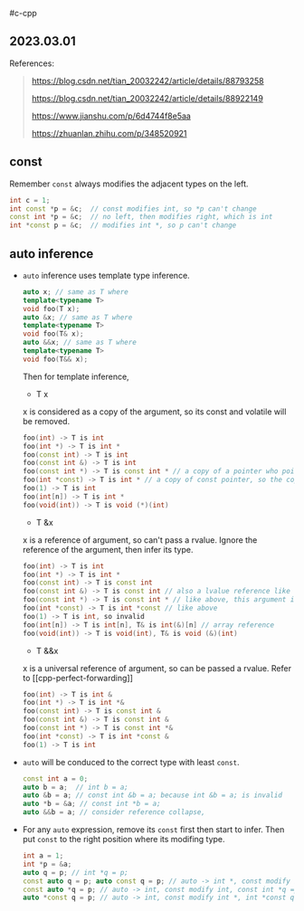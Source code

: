 #c-cpp 
## 2023.03.01

References:
> https://blog.csdn.net/tian_20032242/article/details/88793258
>
> https://blog.csdn.net/tian_20032242/article/details/88922149
> 
> https://www.jianshu.com/p/6d4744f8e5aa
>
> https://zhuanlan.zhihu.com/p/348520921


## const

Remember `const` always modifies the adjacent types on the left.

```cpp
int c = 1;
int const *p = &c;  // const modifies int, so *p can't change
const int *p = &c;  // no left, then modifies right, which is int
int *const p = &c;  // modifies int *, so p can't change
```

## auto inference

- `auto` inference uses template type inference.

  ```cpp
  auto x; // same as T where
  template<typename T>
  void foo(T x);
  auto &x; // same as T where
  template<typename T>
  void foo(T& x);
  auto &&x; // same as T where
  template<typename T>
  void foo(T&& x);
  ```

  Then for template inference, 

  - T x

  x is considered as a copy of the argument, so its const and volatile will be removed.

  ```cpp
  foo(int) -> T is int
  foo(int *) -> T is int *
  foo(const int) -> T is int
  foo(const int &) -> T is int
  foo(const int *) -> T is const int * // a copy of a pointer who point to a const vlaue, so copy this pointer will also point to a const value
  foo(int *const) -> T is int * // a copy of const pointer, so the copy can remove its const
  foo(1) -> T is int
  foo(int[n]) -> T is int *
  foo(void(int)) -> T is void (*)(int)
  ```

  - T &x

  x is a reference of argument, so can't pass a rvalue. Ignore the reference of the argument, then infer its type.

  ```cpp
  foo(int) -> T is int
  foo(int *) -> T is int *
  foo(const int) -> T is const int
  foo(const int &) -> T is const int // also a lvalue reference like above
  foo(const int *) -> T is const int * // like above, this argument is also a lvalue
  foo(int *const) -> T is int *const // like above
  foo(1) -> T is int, so invalid
  foo(int[n]) -> T is int[n], T& is int(&)[n] // array reference
  foo(void(int)) -> T is void(int), T& is void (&)(int)
  ```

  - T &&x

  x is a universal reference of argument, so can be passed a rvalue. Refer to [[cpp-perfect-forwarding]]

  ```cpp
  foo(int) -> T is int &
  foo(int *) -> T is int *&
  foo(const int) -> T is const int &
  foo(const int &) -> T is const int &
  foo(const int *) -> T is const int *&
  foo(int *const) -> T is int *const &
  foo(1) -> T is int
  ```

- `auto` will be conduced to the correct type with least `const`.

  ```cpp
  const int a = 0;
  auto b = a;  // int b = a;
  auto &b = a; // const int &b = a; because int &b = a; is invalid
  auto *b = &a; // const int *b = a;
  auto &&b = a; // consider reference collapse, 
  ```

- For any `auto` expression, remove its `const` first then start to infer. Then put `const` to the right position where its modifing type.

  ```cpp
  int a = 1;
  int *p = &a;
  auto q = p; // int *q = p;
  const auto q = p; auto const q = p; // auto -> int *, const modify int *, int *const q = p;
  const auto *q = p; // auto -> int, const modify int, const int *q =p;
  auto *const q = p; // auto -> int, const modify int *, int *const q = p;
  ```
